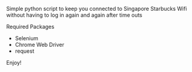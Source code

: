Simple python script to keep you connected to Singapore Starbucks Wifi without having to log in again and again after time outs

Required Packages
- Selenium
- Chrome Web Driver
- request


Enjoy!
